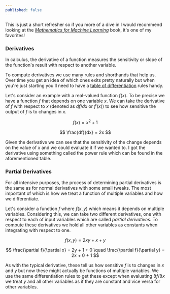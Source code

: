 ```yaml
---
published: false
---
```


This is just a short refresher so if you more of a dive in I would recommend looking at the [_Mathematics for Machine Learning_](https://mml-book.github.io/) book, it's one of my favorites!

### Derivatives

In calculus, the derivative of a function measures the sensitivity or slope of the function's result with respect to another variable.

To compute derivatives we use many rules and shorthands that help us. Over time you get an idea of which ones exits pretty naturally but when you're just starting you'll need to have a [table of differentiation](https://www.mathsisfun.com/calculus/derivatives-rules.html) rules handy.

Let's consider an example with a real-valued function $f(x)$. To be precise we have a function $f$ that depends on one variable $x$. We can take the derivative of $f$ with respect to $x$ (denoted as $df/dx$ or $f'(x)$) to see how sensitive the output of $f$ is to changes in $x$.

$$
f(x) = x^2 + 1
$$

$$
\frac{df}{dx} = 2x
$$

Given the derivative we can see that the sensitivity of the change depends on the value of $x$ and we could evaluate it if we wanted to. I got the derivative using something called the power rule which can be found in the aforementioned table.

### Partial Derivatives

For all intensive purposes, the process of determining partial derivatives is the same as for normal derivatives with some small tweaks. The most important of which is how we treat a function of multiple variables and how we differentiate.

Let's consider a function $f$ where $f(x, y)$ which means it depends on multiple variables. Considering this, we can take two different derivatives, one with respect to each of input variables which are called _partial derivatives_. To compute these derivatives we hold all other variables as constants when integrating with respect to one.

$$
f(x, y) = 2xy + x + y
$$

$$
\frac{\partial f}{\partial x} = 2y + 1 + 0
\quad
\frac{\partial f}{\partial y} = 2x + 0 + 1
$$

As with the typical derivative, these tell us how sensitive $f$ is to changes in $x$ and $y$ but now these might actually be functions of multiple variables. We use the same differentiation rules to get these except when evaluating $\partial f / \partial x$ we treat $y$ and all other variables as if they are constant and vice versa for other variables.
